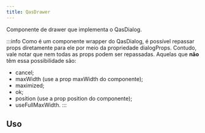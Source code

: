 ```yaml
---
title: QasDrawer
---
```


Componente de drawer que implementa o QasDialog.

<doc-api file="drawer/QasDrawer" name="QasDrawer" />

:::info
Como é um componente wrapper do QasDialog, é possível repassar props diretamente para ele por meio da propriedade dialogProps. Contudo, vale notar que nem todas as props podem ser repassadas. Aquelas que **não** têm essa possibilidade são:

- cancel;
- maxWidth (use a prop maxWidth do componente);
- maximized;
- ok;
- position (use a prop position do componente);
- useFullMaxWidth.
:::

## Uso

<doc-example file="QasDrawer/Basic" title="Básico" />


